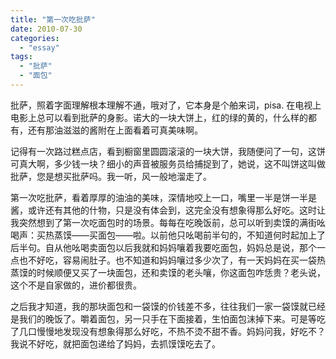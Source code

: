 ```yaml
---
title: "第一次吃批萨"
date: 2010-07-30
categories: 
  - "essay"
tags: 
  - "批萨"
  - "面包"
---
```


批萨，照着字面理解根本理解不通，哦对了，它本身是个舶来词，pisa. 在电视上电影上总可以看到批萨的身影。诺大的一块大饼上，红的绿的黄的，什么样的都有，还有那油滋滋的酱附在上面看着可真美味啊。

记得有一次路过糕点店，看到橱窗里圆圆滚滚的一块大饼，我随便问了一句，这饼可真大啊，多少钱一块？细小的声音被服务员给捕捉到了，她说，这不叫饼这叫做批萨，您是想买批萨吗。我一听，风一般地溜走了。

第一次吃批萨，看着厚厚的油油的美味，深情地咬上一口，嘴里一半是饼一半是酱，或许还有其他的什物，只是没有体会到，这完全没有想象得那么好吃。这时让我突然想到了第一次吃面包时的场景。每每在吃晚饭前，总可以听到卖馍的满街吆喝声：买热蒸馍——买面包——啦。以前他只吆喝前半句的，不知道何时起加上了后半句。自从他吆喝卖面包以后我就和妈妈嚷着我要吃面包，妈妈总是说，那个一点也不好吃，容易闹肚子。也不知道和妈妈嚷过多少次了，有一天妈妈在买一袋热蒸馍的时候顺便又买了一块面包，还和卖馍的老头嚷，你这面包咋恁贵？老头说，这个不是自家做的，进价都很贵。

之后我才知道，我的那块面包和一袋馍的价钱差不多，往往我们一家一袋馍就已经是我们的晚饭了。嚼着面包，另一只手在下面接着，生怕面包沫掉下来。可是等吃了几口慢慢地发现没有想象得那么好吃，不热不烫不甜不香。妈妈问我，好吃不？我说不好吃，就把面包递给了妈妈，去抓馍馍吃去了。
